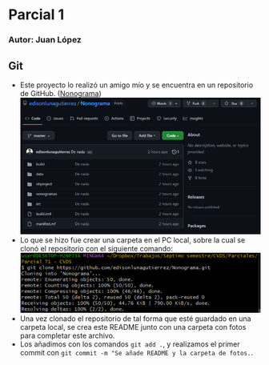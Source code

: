 # Parcial 1
### Autor: Juan López


## Git
* Este proyecto lo realizó un amigo mío y se encuentra en un repositorio de GitHub. ([Nonograma](https://github.com/edisonlunagutierrez/Nonograma))
![](fotos/originalrepo.png)
* Lo que se hizo fue crear una carpeta en el PC local, sobre la cual se clonó el repositorio con el siguiente comando: 
![](fotos/gitclone.png)
* Una vez clonado el repositorio de tal forma que esté guardado en una carpeta local, se crea este README junto con una carpeta con fotos para completar este archivo.
* Los añadimos con los comandos ```git add .```, y realizamos el primer commit con ```git commit -m "Se añade README y la carpeta de fotos.```.
![]()